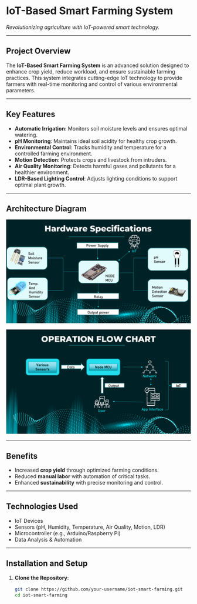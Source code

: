# IoT-Based Smart Farming System

*Revolutionizing agriculture with IoT-powered smart technology.*

---

## Project Overview

The **IoT-Based Smart Farming System** is an advanced solution designed to enhance crop yield, reduce workload, and ensure sustainable farming practices. This system integrates cutting-edge IoT technology to provide farmers with real-time monitoring and control of various environmental parameters. 

---

## Key Features

- **Automatic Irrigation**: Monitors soil moisture levels and ensures optimal watering.  
- **pH Monitoring**: Maintains ideal soil acidity for healthy crop growth.  
- **Environmental Control**: Tracks humidity and temperature for a controlled farming environment.  
- **Motion Detection**: Protects crops and livestock from intruders.  
- **Air Quality Monitoring**: Detects harmful gases and pollutants for a healthier environment.  
- **LDR-Based Lighting Control**: Adjusts lighting conditions to support optimal plant growth.  

---

## Architecture Diagram

![High-Level Architecture](https://github.com/Anshusharma1805/Smart-Plant-Monitorig/blob/main/1.png)  

![Component Diagram](https://github.com/Anshusharma1805/Smart-Plant-Monitorig/blob/main/2.png)  

---

## Benefits

- Increased **crop yield** through optimized farming conditions.
- Reduced **manual labor** with automation of critical tasks.
- Enhanced **sustainability** with precise monitoring and control.  

---

## Technologies Used

- IoT Devices
- Sensors (pH, Humidity, Temperature, Air Quality, Motion, LDR)
- Microcontroller (e.g., Arduino/Raspberry Pi)
- Data Analysis & Automation  

---

## Installation and Setup

1. **Clone the Repository**:
   ```bash
   git clone https://github.com/your-username/iot-smart-farming.git
   cd iot-smart-farming
